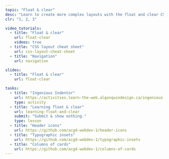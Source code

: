 ```yaml
---
topic: "Float & clear"
desc: "Learn to create more complex layouts with the float and clear CSS properties."
clr: "1, 2, 3"

video_tutorials:
  - title: "Float & clear"
    url: float-clear
    videos: true
  - title: "CSS layout cheat sheet"
    url: css-layout-cheat-sheet
  - title: "Navigation"
    url: navigation

slides:
  - title: "Float & clear"
    url: float-clear

tasks:
  - title: "Ingenious Indentor"
    url: https://activities.learn-the-web.algonquindesign.ca/ingenious-indentor/
    type: activity
  - title: "Learning float & clear"
    url: learning-float-and-clear
    submit: "Submit & show nothing."
    type: lesson
  - title: "Header icons"
    url: https://github.com/acgd-webdev-1/header-icons
  - title: "Typographic insets"
    url: https://github.com/acgd-webdev-1/typographic-insets
  - title: "Columns of cards"
    url: https://github.com/acgd-webdev-1/columns-of-cards
---
```


